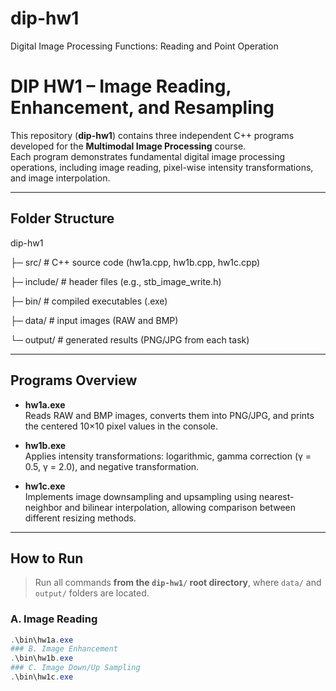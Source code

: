 # dip-hw1
 Digital Image Processing Functions: Reading and Point Operation

# DIP HW1 – Image Reading, Enhancement, and Resampling

This repository (**dip-hw1**) contains three independent C++ programs developed for the **Multimodal Image Processing** course.  
Each program demonstrates fundamental digital image processing operations, including image reading, pixel-wise intensity transformations, and image interpolation.

---
## Folder Structure
dip-hw1

├─ src/ # C++ source code (hw1a.cpp, hw1b.cpp, hw1c.cpp)

├─ include/ # header files (e.g., stb_image_write.h)

├─ bin/ # compiled executables (.exe)

├─ data/ # input images (RAW and BMP)

└─ output/ # generated results (PNG/JPG from each task)

---

## Programs Overview
- **hw1a.exe**  
  Reads RAW and BMP images, converts them into PNG/JPG, and prints the centered 10×10 pixel values in the console.  

- **hw1b.exe**  
  Applies intensity transformations: logarithmic, gamma correction (γ = 0.5, γ = 2.0), and negative transformation.  

- **hw1c.exe**  
  Implements image downsampling and upsampling using nearest-neighbor and bilinear interpolation, allowing comparison between different resizing methods.  

---

## How to Run
> Run all commands **from the `dip-hw1/` root directory**, where `data/` and `output/` folders are located.

### A. Image Reading
```powershell
.\bin\hw1a.exe
### B. Image Enhancement
.\bin\hw1b.exe
### C. Image Down/Up Sampling
.\bin\hw1c.exe
